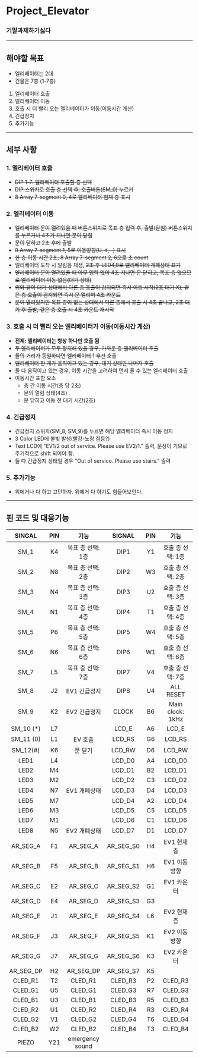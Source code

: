 # Project_Elevator
### 기말과제하기싫다

- - -

## 해야할 목표
+ 엘리베이터는 2대
+ 건물은 7층 (1-7층)
1. 엘리베이터 호출
2. 엘리베이터 이동
3. 호출 시 더 빨리 오는 엘리베이터가 이동(이동시간 계산)
4. 긴급정지
5. 추가기능

- - -

## 세부 사항

### 1. 엘리베이터 호출
- ~~DIP 1-7: 엘리베이터 호출할 층 선택~~
- ~~DIP 스위치로 호출 층 선택 후, 호출버튼(SM_0) 누르기~~
- ~~8 Array 7-segment 0, 4로 엘리베이터 현재 층 표시~~

### 2. 엘리베이터 이동
- ~~엘리베이터 문이 열려있을 때 버튼스위치로 목표 층 입력 후, 출발(닫힘) 버튼스위치를 누르거나 4초가 지나면 문이 닫힘~~
- ~~문이 닫히고 2초 후에 출발~~
- ~~8 Array 7-segment 1, 5로 이동방향(U, d, -) 표시~~
- ~~한 층 이동 시간 2초, 8 Array 7-segment 2, 6으로 초 count~~
- 엘리베이터 도착 시 알림음 재생, ~~2초 후 LED4,8로 엘리베이터 개폐상태 표기~~
- ~~엘리베이터 문이 열려있을 때 아무 입력 없이 4초 지나면 문 닫히고, 목표 층 없으므로 엘리베이터 이동 없음(대기 상태)~~
- ~~위와 같이 대기 상태에서 다른 층 호출이 감지되면 즉시 이동 시작(2초 대기 X), 같은 층 호출이 감지되면 즉시 문 열리며 4초 카운트~~
- ~~문이 열려있지만 목표 층이 없는 상태에서 다른 층에서 호출 시 4초 끝나고, 2초 대기 후 출발, 같은 층 호출 시 4초 카운트 재시작~~

### 3. 호출 시 더 빨리 오는 엘리베이터가 이동(이동시간 계산)
- **전제: 엘리베이터는 항상 하나만 호출 됨**
- ~~두 엘리베이터가 모두 정지해 있을 경우, 가까운 층 엘리베이터 호출~~
- ~~둘의 거리가 동일하다면 엘리베이터 1 우선 호출~~
- ~~엘리베이터 한 개가 움직이고 있는 경우, 대기 상태인 나머지 호출~~
- 둘 다 움직이고 있는 경우, 이동 시간을 고려하여 먼저 올 수 있는 엘리베이터 호출
- 이동시간 포함 요소
    + 층 간 이동 시간(층 당 2초)
    + 문의 열림 상태(4초)
    + 문 닫히고 이동 전 대기 시간(2초)

### 4. 긴급정지
- 긴급정지 스위치(SM_8, SM_9)를 누르면 해당 엘리베이터 즉시 이동 정지
- 3 Color LED에 불빛 발생(빨강-노랑 점등?)
- Text LCD에 "EV1/2 out of service. Please use EV2/1." 출력, 문장이 기므로 주기적으로 shift 되어야 함.
- 둘 다 긴급정지 상태일 경우 "Out of service. Please use stairs." 출력

### 5. 추가기능
- 위에거나 다 하고 고민하자. 위에거 다 하기도 힘들어보인다.

- - -

## 핀 코드 및 대응기능
|SINGAL|PIN|기능|SIGNAL|PIN|기능|
|:--:|:--:|:--:|:--:|:--:|:---:|
|SM_1|K4|목표 층 선택: 1층|DIP1|Y1|호출 층 선택: 1층|
|SM_2|N8|목표 층 선택: 2층|DIP2|W3|호출 층 선택: 2층|
|SM_3|N4|목표 층 선택: 3층|DIP3|U2|호출 층 선택: 3층|
|SM_4|N1|목표 층 선택: 4층|DIP4|T1|호출 층 선택: 4층|
|SM_5|P6|목표 층 선택: 5층|DIP5|W4|호출 층 선택: 5층|
|SM_6|N6|목표 층 선택: 6층|DIP6|W1|호출 층 선택: 6층|
|SM_7|L5|목표 층 선택: 7층|DIP7|V4|호출 층 선택: 7층|
|SM_8|J2|EV1 긴급정지|DIP8|U4|ALL RESET|
|SM_9|K2|EV2 긴급정지|CLOCK|B6|Main clock: 1kHz|
|SM_10 (*)|L7||LCD_E|A6|LCD_E|
|SM_11 (0)|L1|EV 호출|LCD_RS|G6|LCD_RS|
|SM_12(#)|K6|문 닫기|LCD_RW|D6|LCD_RW|
|LED1|L4||LCD_D0|A4|LCD_D0|
|LED2|M4||LCD_D1|B2|LCD_D1|
|LED3|M2||LCD_D2|C3|LCD_D2|
|LED4|N7|EV1 개폐상태|LCD_D3|D4|LCD_D3|
|LED5|M7||LCD_D4|A2|LCD_D4|
|LED6|M3||LCD_D5|C5|LCD_D5|
|LED7|M1||LCD_D6|C1|LCD_D6|
|LED8|N5|EV2 개폐상태|LCD_D7|D1|LCD_D7|
|AR_SEG_A|F1|AR_SEG_A|AR_SEG_S0|H4|EV1 현재 층|
|AR_SEG_B|F5|AR_SEG_B|AR_SEG_S1|H6|EV1 이동 방향|
|AR_SEG_C|E2|AR_SEG_C|AR_SEG_S2|G1|EV1 카운터|
|AR_SEG_D|E4|AR_SEG_D|AR_SEG_S3|G3||
|AR_SEG_E|J1|AR_SEG_E|AR_SEG_S4|L6|EV2 현재 층|
|AR_SEG_F|J3|AR_SEG_F|AR_SEG_S5|K1|EV2 이동 방향|
|AR_SEG_G|J7|AR_SEG_G|AR_SEG_S6|K3|EV2 카운터|
|AR_SEG_DP|H2|AR_SEG_DP|AR_SEG_S7|K5||
|CLED_R1|T2|CLED_R1|CLED_R3|P2|CLED_R3|
|CLED_G1|U5|CLED_G1|CLED_G3|R7|CLED_G3|
|CLED_B1|U3|CLED_B1|CLED_B3|R5|CLED_B3|
|CLED_R2|U1|CLED_R2|CLED_R4|R3|CLED_R4|
|CLED_G2|V1|CLED_G2|CLED_G4|T6|CLED_G4|
|CLED_B2|W2|CLED_B2|CLED_B4|T3|CLED_B4|
|PIEZO|Y21|emergency sound|
